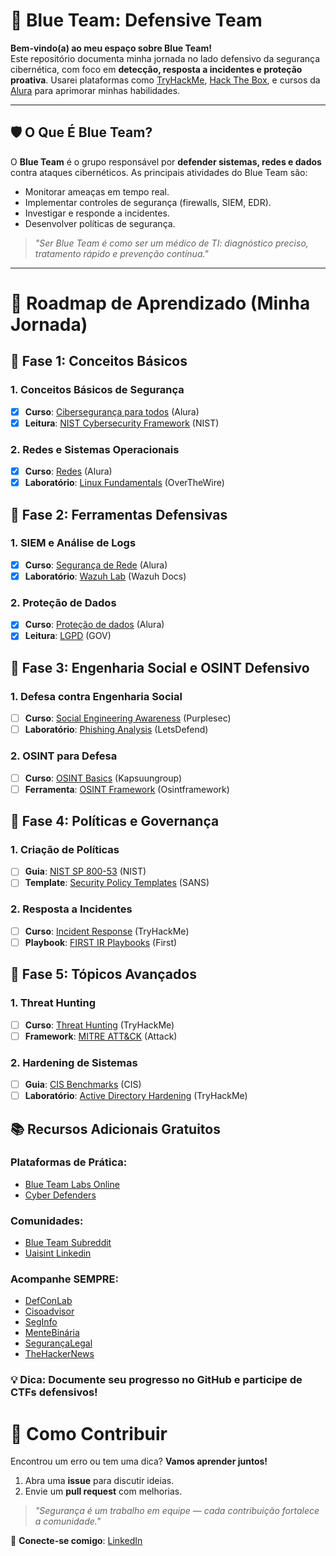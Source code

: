 # 🔵 Blue Team: Defensive Team

**Bem-vindo(a) ao meu espaço sobre Blue Team!**  
Este repositório documenta minha jornada no lado defensivo da segurança cibernética, com foco em **detecção, resposta a incidentes e proteção proativa**. Usarei plataformas como [TryHackMe](https://tryhackme.com/), [Hack The Box](https://www.hackthebox.com/), e cursos da [Alura](https://www.alura.com.br/) para aprimorar minhas habilidades.   

---

## 🛡️ O Que É Blue Team?  
O **Blue Team** é o grupo responsável por **defender sistemas, redes e dados** contra ataques cibernéticos. As principais atividades do Blue Team são:  
- Monitorar ameaças em tempo real.  
- Implementar controles de segurança (firewalls, SIEM, EDR).  
- Investigar e responde a incidentes.  
- Desenvolver políticas de segurança.  

> *"Ser Blue Team é como ser um médico de TI: diagnóstico preciso, tratamento rápido e prevenção contínua."*  

---

# 📘 Roadmap de Aprendizado (Minha Jornada)  

## 📌 **Fase 1: Conceitos Básicos**

### 1. Conceitos Básicos de Segurança
- [x]  **Curso**: [Cibersegurança para todos](https://cursos.alura.com.br/course/ciberseguranca-para-todos-proteja-empresa-contra-ciberataques) (Alura)
- [x]  **Leitura**: [NIST Cybersecurity Framework](https://nvlpubs.nist.gov/nistpubs/CSWP/NIST.CSWP.29.pdf) (NIST)

### 2. Redes e Sistemas Operacionais
- [x]  **Curso**: [Redes](https://cursos.alura.com.br/formacao-redes) (Alura)
- [x]  **Laboratório**: [Linux Fundamentals](https://overthewire.org/wargames/bandit/) (OverTheWire)

## 📌 Fase 2: Ferramentas Defensivas

### 1. SIEM e Análise de Logs
- [x]  **Curso**: [Segurança de Rede](https://cursos.alura.com.br/course/seguranca-rede-firewall-waf-siem) (Alura)
- [x]  **Laboratório**: [Wazuh Lab](https://documentation.wazuh.com/current/learning-wazuh/index.html) (Wazuh Docs)

### 2. Proteção de Dados
- [X]  **Curso**: [Proteção de dados](https://cursos.alura.com.br/course/governanca-dados-garantindo-privacidade-protecao-dados-futuro-seguro) (Alura)
- [X]  **Leitura**: [LGPD](https://www.gov.br/esporte/pt-br/acesso-a-informacao/lgpd) (GOV)

## 📌 Fase 3: Engenharia Social e OSINT Defensivo

### 1. Defesa contra Engenharia Social
- [ ]  **Curso**: [Social Engineering Awareness](https://purplesec.us/learn/social-engineering-awareness-training/) (Purplesec)
- [ ]  **Laboratório**: [Phishing Analysis](https://letsdefend.io/) (LetsDefend)

### 2. OSINT para Defesa
- [ ]  **Curso**: [OSINT Basics](https://training.kapsuungroup.com/courses/osint-beginners-course) (Kapsuungroup)
- [ ]  **Ferramenta**: [OSINT Framework](https://osintframework.com/) (Osintframework)

## 📌 Fase 4: Políticas e Governança

### 1. Criação de Políticas
- [ ]  **Guia**: [NIST SP 800-53](https://csrc.nist.gov/publications/detail/sp/800-53/rev-5/final) (NIST)
- [ ]  **Template**: [Security Policy Templates](https://www.sans.org/information-security-policy/) (SANS)

### 2. Resposta a Incidentes
- [ ]  **Curso**: [Incident Response](https://tryhackme.com/room/incidentresponseprocess) (TryHackMe)
- [ ]  **Playbook**: [FIRST IR Playbooks](https://www.first.org/resources/guides/) (First)

## 📌 Fase 5: Tópicos Avançados

### 1. Threat Hunting
- [ ]  **Curso**: [Threat Hunting](https://tryhackme.com/room/introductiontothreathunting) (TryHackMe)
- [ ]  **Framework**: [MITRE ATT&CK](https://attack.mitre.org/) (Attack)

### 2. Hardening de Sistemas
- [ ]  **Guia**: [CIS Benchmarks](https://www.cisecurity.org/cis-benchmarks/) (CIS)
- [ ]  **Laboratório**: [Active Directory Hardening](https://tryhackme.com/room/activedirectoryhardening) (TryHackMe)

## 📚 Recursos Adicionais Gratuitos

### Plataformas de Prática:
- [Blue Team Labs Online](https://blueteamlabs.online/)
- [Cyber Defenders](https://cyberdefenders.org/)

### Comunidades:
- [Blue Team Subreddit](https://www.reddit.com/r/cybersecurity/)
- [Uaisint Linkedin](https://www.linkedin.com/groups/10060469/)

### Acompanhe SEMPRE:
- [DefConLab](https://defconlab.org)
- [Cisoadvisor](https://cisoadvisor.com.br)
- [SegInfo](https://seginfo.com.br)
- [MenteBinária](https://mentebinaria.com.br)
- [SegurançaLegal](https://segurancalegal.com)
- [TheHackerNews](https://thehackernews.com)

### 💡 **Dica**: Documente seu progresso no GitHub e participe de CTFs defensivos!

# 🤝 Como Contribuir  
Encontrou um erro ou tem uma dica? **Vamos aprender juntos!**  
1. Abra uma **issue** para discutir ideias.  
2. Envie um **pull request** com melhorias.  

> *"Segurança é um trabalho em equipe — cada contribuição fortalece a comunidade."*  

🔹 **Conecte-se comigo**: [LinkedIn](https://www.linkedin.com/in/yurilim4/)  
